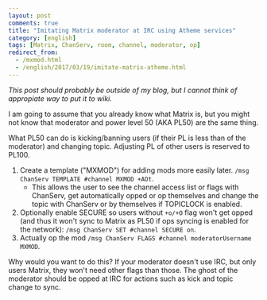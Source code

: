 ```yaml
---
layout: post
comments: true
title: "Imitating Matrix moderator at IRC using Atheme services"
category: [english]
tags: [Matrix, ChanServ, room, channel, moderator, op]
redirect_from:
  - /mxmod.html
  - /english/2017/03/19/imitate-matrix-atheme.html
---
```


*This post should probably be outside of my blog, but I cannot think of
 appropiate way to put it to wiki.*

I am going to assume that you already know what Matrix is, but you might
not know that moderator and power level 50 (AKA PL50) are the same thing.

What PL50 can do is kicking/banning users (if their PL is less than of the
moderator) and changing topic. Adjusting PL of other users is reserved to
PL100.

1. Create a template ("MXMOD") for adding mods more easily later.
   `/msg ChanServ TEMPLATE #channel MXMOD +AOt`.
    * This allows the user to see the channel access list or flags with
      ChanServ, get automatically opped or op themselves and change the
      topic with ChanServ or by themselves if TOPICLOCK is enabled.
2. Optionally enable SECURE so users without `+o/+O` flag won't get opped
   (and thus it won't sync to Matrix as PL50 if ops syncing is enabled
   for the network): `/msg ChanServ SET #channel SECURE on`.
3. Actually op the mod
   `/msg ChanServ FLAGS #channel moderatorUsername MXMOD`.

Why would you want to do this? If your moderator doesn't use IRC, but only
users Matrix, they won't need other flags than those. The ghost of the
moderator should be opped at IRC for actions such as kick and topic change
to sync.
